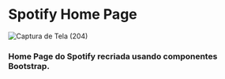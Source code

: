 # Spotify Home Page
![Captura de Tela (204)](https://user-images.githubusercontent.com/40041499/63216732-32f40080-c110-11e9-9bfa-1a1a7864b931.png)
### Home Page do Spotify recriada usando componentes Bootstrap.
